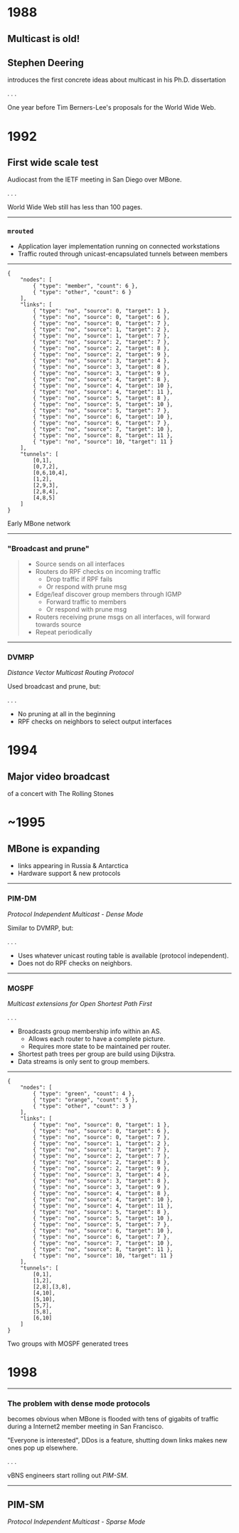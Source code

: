 # 1988


## Multicast is old!


## Stephen Deering

introduces the first concrete ideas about multicast in his Ph.D. dissertation

. . .

One year before Tim Berners-Lee's proposals for the World Wide Web.


# 1992

## First wide scale test

Audiocast from the IETF meeting in San Diego over MBone.

. . .

World Wide Web still has less than 100 pages.

--------

### `mrouted`

* Application layer implementation running on connected workstations
* Traffic routed through unicast-encapsulated tunnels between members

--------

~~~ { .graph }
{
    "nodes": [
        { "type": "member", "count": 6 },
        { "type": "other", "count": 6 }
    ],
    "links": [
        { "type": "no", "source": 0, "target": 1 },
        { "type": "no", "source": 0, "target": 6 },
        { "type": "no", "source": 0, "target": 7 },
        { "type": "no", "source": 1, "target": 2 },
        { "type": "no", "source": 1, "target": 7 },
        { "type": "no", "source": 2, "target": 7 },
        { "type": "no", "source": 2, "target": 8 },
        { "type": "no", "source": 2, "target": 9 },
        { "type": "no", "source": 3, "target": 4 },
        { "type": "no", "source": 3, "target": 8 },
        { "type": "no", "source": 3, "target": 9 },
        { "type": "no", "source": 4, "target": 8 },
        { "type": "no", "source": 4, "target": 10 },
        { "type": "no", "source": 4, "target": 11 },
        { "type": "no", "source": 5, "target": 8 },
        { "type": "no", "source": 5, "target": 10 },
        { "type": "no", "source": 5, "target": 7 },
        { "type": "no", "source": 6, "target": 10 },
        { "type": "no", "source": 6, "target": 7 },
        { "type": "no", "source": 7, "target": 10 },
        { "type": "no", "source": 8, "target": 11 },
        { "type": "no", "source": 10, "target": 11 }
    ],
    "tunnels": [
        [0,1],
        [0,7,2],
        [0,6,10,4],
        [1,2],
        [2,9,3],
        [2,8,4],
        [4,8,5]
    ]
}
~~~
Early MBone network

--------

### "Broadcast and prune"

> * Source sends on all interfaces
> * Routers do RPF checks on incoming traffic
>     * Drop traffic if RPF fails
>     * Or respond with prune msg
> * Edge/leaf discover group members through IGMP
>     * Forward traffic to members
>     * Or respond with prune msg
> * Routers receiving prune msgs on all interfaces, will forward towards source
> * Repeat periodically

--------

### DVMRP

*Distance Vector Multicast Routing Protocol*

Used broadcast and prune, but:

. . .

* No pruning at all in the beginning
* RPF checks on neighbors to select output interfaces


# 1994

## Major video broadcast

of a concert with The Rolling Stones


# ~1995

## MBone is expanding

* links appearing in Russia & Antarctica
* Hardware support & new protocols

--------

### PIM-DM

*Protocol Independent Multicast - Dense Mode*

Similar to DVMRP, but:

. . .

* Uses whatever unicast routing table is available (protocol independent).
* Does not do RPF checks on neighbors.

--------

### MOSPF

*Multicast extensions for Open Shortest Path First*

. . .

* Broadcasts group membership info within an AS.
    * Allows each router to have a complete picture.
    * Requires more state to be maintained per router.
* Shortest path trees per group are build using Dijkstra.
* Data streams is only sent to group members.

--------

~~~ { .graph }
{
    "nodes": [
        { "type": "green", "count": 4 },
        { "type": "orange", "count": 5 },
        { "type": "other", "count": 3 }
    ],
    "links": [
        { "type": "no", "source": 0, "target": 1 },
        { "type": "no", "source": 0, "target": 6 },
        { "type": "no", "source": 0, "target": 7 },
        { "type": "no", "source": 1, "target": 2 },
        { "type": "no", "source": 1, "target": 7 },
        { "type": "no", "source": 2, "target": 7 },
        { "type": "no", "source": 2, "target": 8 },
        { "type": "no", "source": 2, "target": 9 },
        { "type": "no", "source": 3, "target": 4 },
        { "type": "no", "source": 3, "target": 8 },
        { "type": "no", "source": 3, "target": 9 },
        { "type": "no", "source": 4, "target": 8 },
        { "type": "no", "source": 4, "target": 10 },
        { "type": "no", "source": 4, "target": 11 },
        { "type": "no", "source": 5, "target": 8 },
        { "type": "no", "source": 5, "target": 10 },
        { "type": "no", "source": 5, "target": 7 },
        { "type": "no", "source": 6, "target": 10 },
        { "type": "no", "source": 6, "target": 7 },
        { "type": "no", "source": 7, "target": 10 },
        { "type": "no", "source": 8, "target": 11 },
        { "type": "no", "source": 10, "target": 11 }
    ],
    "tunnels": [
        [0,1],
        [1,2],
        [2,8],[3,8],
        [4,10],
        [5,10],
        [5,7],
        [5,8],
        [6,10]
    ]
}
~~~
Two groups with MOSPF generated trees


# 1998

--------

### The problem with dense mode protocols

becomes obvious when MBone is flooded with tens of gigabits of traffic during
a Internet2 member meeting in San Francisco.

<div class="notes">
"Everyone is interested",
DDos is a feature,
shutting down links makes new ones pop up elsewhere.
</div>

. . .

vBNS engineers start rolling out *PIM-SM*.

--------

## PIM-SM

*Protocol Independent Multicast - Sparse Mode*
